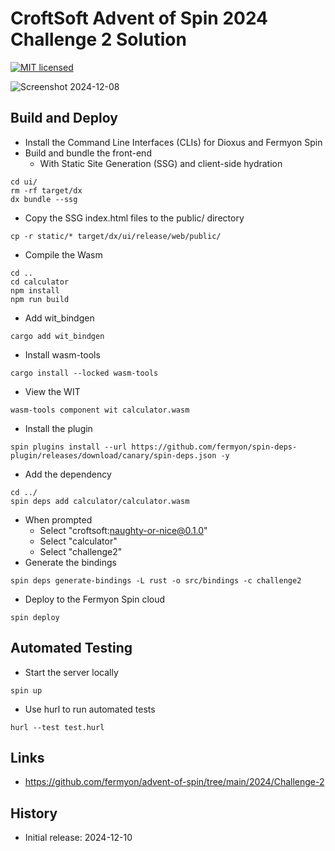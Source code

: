 # CroftSoft Advent of Spin 2024 Challenge 2 Solution

[![MIT licensed][mit-badge]][mit-url]

[mit-badge]: https://img.shields.io/badge/license-MIT-blue.svg
[mit-url]: https://github.com/david-wallace-croft/advent-of-spin/blob/main/LICENSE.txt

![Screenshot 2024-12-08](./media/screenshot-2024-12-08-a.jpg)

## Build and Deploy

- Install the Command Line Interfaces (CLIs) for Dioxus and Fermyon Spin
- Build and bundle the front-end
  - With Static Site Generation (SSG) and client-side hydration 
```
cd ui/
rm -rf target/dx
dx bundle --ssg
```
- Copy the SSG index.html files to the public/ directory
```
cp -r static/* target/dx/ui/release/web/public/
```
- Compile the Wasm
```
cd ..
cd calculator
npm install
npm run build
```
- Add wit_bindgen
```
cargo add wit_bindgen
```
- Install wasm-tools
```
cargo install --locked wasm-tools
```
- View the WIT
```
wasm-tools component wit calculator.wasm
```
- Install the plugin
```
spin plugins install --url https://github.com/fermyon/spin-deps-plugin/releases/download/canary/spin-deps.json -y  
```
- Add the dependency
```
cd ../
spin deps add calculator/calculator.wasm
```
- When prompted
  - Select "croftsoft:naughty-or-nice@0.1.0"
  - Select "calculator"
  - Select "challenge2"
- Generate the bindings
```
spin deps generate-bindings -L rust -o src/bindings -c challenge2
```
- Deploy to the Fermyon Spin cloud
```
spin deploy
```

## Automated Testing

- Start the server locally
```
spin up
```
- Use hurl to run automated tests
```
hurl --test test.hurl
```

## Links

- https://github.com/fermyon/advent-of-spin/tree/main/2024/Challenge-2

## History

- Initial release: 2024-12-10
